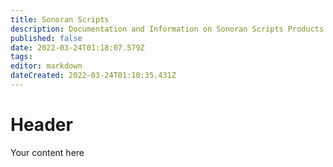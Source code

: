 ```yaml
---
title: Sonoran Scripts
description: Documentation and Information on Sonoran Scripts Products
published: false
date: 2022-03-24T01:18:07.579Z
tags: 
editor: markdown
dateCreated: 2022-03-24T01:10:35.431Z
---
```


# Header
Your content here